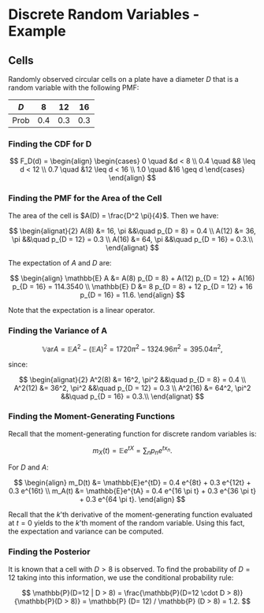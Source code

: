 # Discrete Random Variables - Example

## Cells

Randomly observed circular cells on a plate have a diameter $D$ that is a random variable with the following PMF:

|  $D$  | 8   | 12  | 16  |
| ----- | --- | --- | --- |
|  Prob | 0.4 | 0.3 | 0.3 |

### Finding the CDF for D

$$
F_D(d) =
\begin{align}
\begin{cases}
0 \quad &d < 8 \\
0.4 \quad &8 \leq d < 12 \\
0.7 \quad &12 \leq d < 16 \\
1.0 \quad &16 \geq d
\end{cases}
\end{align}
$$

### Finding the PMF for the Area of the Cell

The area of the cell is $A(D) = \frac{D^2 \pi}{4}$. Then we have:

$$
\begin{alignat}{2}
A(8) &= 16, \pi &&\quad p_{D = 8} = 0.4 \\
A(12) &= 36, \pi &&\quad p_{D = 12} = 0.3  \\
A(16) &= 64, \pi &&\quad p_{D = 16} = 0.3.\\
\end{alignat}
$$

The expectation of $A$ and $D$ are:

$$
\begin{align}
\mathbb{E} A &= A(8) p_{D = 8} + A(12) p_{D = 12} + A(16) p_{D = 16} = 114.3540 \\
\mathbb{E} D &= 8 p_{D = 8} + 12 p_{D = 12} + 16 p_{D = 16} = 11.6.
\end{align}
$$

Note that the expectation is a linear operator.

### Finding the Variance of A

$$
\mathbb{V}\text{ar}A = \mathbb{E}A^2 - (\mathbb{E}A)^2 = 1720 \pi^2 - 1324.96 \pi^2 = 395.04 \pi^2,
$$

since:

$$
\begin{alignat}{2}
A^2(8) &= 16^2, \pi^2 &&\quad p_{D = 8} = 0.4 \\
A^2(12) &= 36^2, \pi^2 &&\quad p_{D = 12} = 0.3  \\
A^2(16) &= 64^2, \pi^2 &&\quad p_{D = 16} = 0.3.\\
\end{alignat}
$$

### Finding the  Moment-Generating Functions

Recall that the moment-generating function for discrete random variables is:

$$
m_X(t) = \mathbb{E}e^{tX} = \sum_n p_n e^{t x_n}.
$$

For $D$ and $A$:

$$
\begin{align}
m_D(t) &= \mathbb{E}e^{tD} = 0.4 e^{8t} + 0.3 e^{12t} + 0.3 e^{16t} \\
m_A(t) &= \mathbb{E}e^{tA} = 0.4 e^{16 \pi t} + 0.3 e^{36 \pi t} + 0.3 e^{64 \pi t}.
\end{align}
$$

Recall that the $k$'th derivative of the moment-generating function evaluated at $t = 0$ yields to the $k$'th moment of the random variable. Using this fact, the expectation and variance can be computed.

### Finding the Posterior

It is known that a cell with $D > 8$ is observed. To find the probability of $D = 12$ taking into this information, we use the conditional probability rule:

$$
\mathbb{P}(D=12 | D > 8) = \frac{\mathbb{P}(D=12 \cdot D > 8)}{\mathbb{P}(D > 8)} = \mathbb{P} (D= 12) / \mathbb{P} (D > 8) = 1.2.
$$
